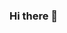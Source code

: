 ### Hi there 👋

<!--
**37iOSTeam/37iOSTeam** is a ✨ _special_ ✨ repository because its `README.md` (this file) appears on your GitHub profile.

# 37手游 iOS技术团队

<img src="/images/37iOSteam.png" width="150" style="height:auto; border-radius:50%" alt="37手游iOS技术团队"/>

**GitHub Repository**
- [37iOSTeam](https://github.com/37iOS)

**GitHub Page**
- [37iOS.github.io](https://37ios.github.io)

**掘金主页**
- [37手游iOS技术运营团队](https://juejin.cn/user/1002387318511214)
